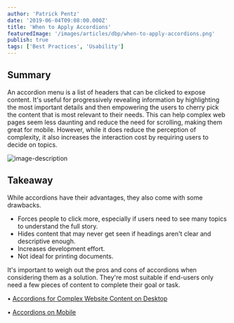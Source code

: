 ```yaml
---
author: 'Patrick Pentz'
date: '2019-06-04T09:08:00.000Z'
title: 'When to Apply Accordions'
featuredImage: '/images/articles/dbp/when-to-apply-accordions.png'
publish: true
tags: ['Best Practices', 'Usability']
---
```


## Summary

An accordion menu is a list of headers that can be clicked to expose content. It's useful for progressively revealing information by highlighting the most important details and then empowering the users to cherry pick the content that is most relevant to their needs. This can help complex web pages seem less daunting and reduce the need for scrolling, making them great for mobile. However, while it does reduce the perception of complexity, it also increases the interaction cost by requiring users to decide on topics.

![image-description](/images/articles/dbp/1559664428866webupload_00499934.png)

## Takeaway

While accordions have their advantages, they also come with some drawbacks.

-   Forces people to click more, especially if users need to see many topics to understand the full story.
-   Hides content that may never get seen if headings aren't clear and descriptive enough.
-   Increases development effort.
-   Not ideal for printing documents.

It's important to weigh out the pros and cons of accordions when considering them as a solution. They're most suitable if end-users only need a few pieces of content to complete their goal or task.

• [Accordions for Complex Website Content on Desktop](https://www.nngroup.com/articles/accordions-complex-content/)

• [Accordions on Mobile](https://www.nngroup.com/articles/mobile-accordions/)
